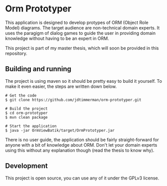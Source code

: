 Orm Prototyper
=========

This application is designed to develop protypes of ORM (Object Role Model) diagrams. The target audience are non-technical domain experts. It uses the paragigm of dialog games to guide the user in providing domain knowledge without having to be an expert in ORM.

This project is part of my master thesis, which will soon be provided in this repository.

Building and running
--------
The project is using maven so it should be pretty easy to build it yourself. To make it even easier, the steps are written down below.

    # Get the code
    $ git clone https://github.com/jdtimmerman/orm-prototyper.git
    
    # Build the project
    $ cd orm-prototyper
    $ mvn clean package
    
    # Start the application
    $ java -jar OrmViewBatik/target/OrmPrototyper.jar
    
There is no user guide, the application should be fairly straight-forward for anyone with a bit of knowledge about ORM. Don't let your domain experts using this without any explanation though (read the thesis to know why).

Development
----
This project is open source, you can use any of it under the GPLv3 license.
